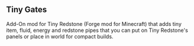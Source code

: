 ## Tiny Gates

Add-On mod for Tiny Redstone (Forge mod for Minecraft) that adds tiny item, fluid, energy and redstone pipes that you can put on Tiny Redstone's panels or place in world for compact builds.